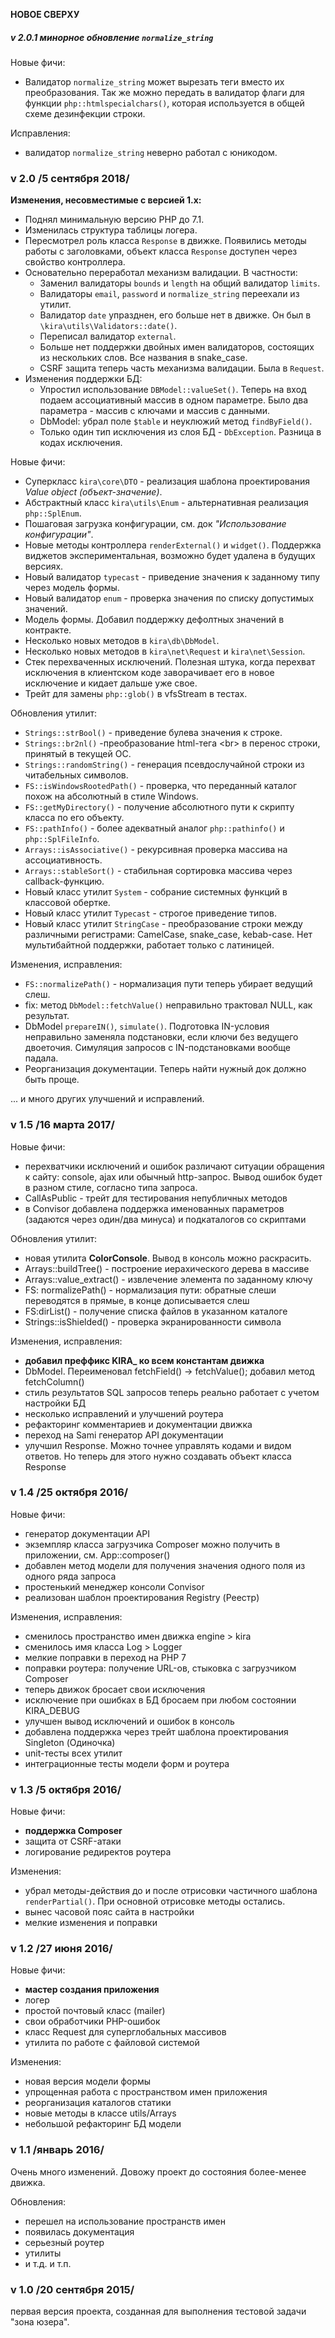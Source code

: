 **НОВОЕ СВЕРХУ**

##### v 2.0.1 минорное обновление `normalize_string`

Новые фичи:

- Валидатор `normalize_string` может вырезать теги вместо их преобразования. Так же можно передать в валидатор флаги для функции `php::htmlspecialchars()`, которая используется в общей схеме дезинфекции строки.

Исправления:

- валидатор `normalize_string` неверно работал с юникодом.

###  v 2.0 /5 сентября 2018/

**Изменения, несовместимые с версией 1.x:**

- Поднял минимальную версию PHP до 7.1.
- Изменилась структура таблицы логера.
- Пересмотрел роль класса `Response` в движке. Появились методы работы с заголовками, объект класса `Response` доступен через свойство контроллера.
- Основательно переработал механизм валидации. В частности:
    - Заменил валидаторы `bounds` и `length` на общий валидатор `limits`.
    - Валидаторы `email`, `password` и `normalize_string` переехали из утилит.
    - Валидатор `date` упразднен, его больше нет в движке. Он был в `\kira\utils\Validators::date()`.
    - Переписал валидатор `external`.
    - Больше нет поддержки двойных имен валидаторов, состоящих из нескольких слов. Все названия в snake_case.
    - CSRF защита теперь часть механизма валидации. Была в `Request`.
- Изменения поддержки БД:
    - Упростил использование `DBModel::valueSet()`. Теперь на вход подаем ассоциативный массив в одном параметре. Было два параметра - массив с ключами и массив с данными.
    - DbModel: убрал поле `$table` и неуклюжий метод `findByField()`.
    - Только один тип исключения из слоя БД - `DbException`. Разница в кодах исключения.

Новые фичи:

- Суперкласс `kira\core\DTO` - реализация шаблона проектирования *Value object (объект-значение)*.
- Абстрактный класс `kira\utils\Enum` - альтернативная реализация `php::SplEnum`.
- Пошаговая загрузка конфигурации, см. док *"Использование конфигурации"*.
- Новые методы контроллера `renderExternal()` и `widget()`. Поддержка виджетов экспериментальная, возможно будет удалена в будущих версиях.
- Новый валидатор `typecast` - приведение значения к заданному типу через модель формы.
- Новый валидатор `enum` - проверка значения по списку допустимых значений.
- Модель формы. Добавил поддержку дефолтных значений в контракте.
- Несколько новых методов в `kira\db\DbModel`.
- Несколько новых методов в `kira\net\Request` и `kira\net\Session`.
- Стек перехваченных исключений. Полезная штука, когда перехват исключения в клиентском коде заворачивает его в новое исключение и кидает дальше уже свое.
- Трейт для замены `php::glob()` в vfsStream в тестах.

Обновления утилит:

- `Strings::strBool()` - приведение булева значения к строке.
- `Strings::br2nl()` -преобразование html-тега \<br> в перенос строки, принятый в текущей ОС.
- `Strings::randomString()` - генерация псевдослучайной строки из читабельных символов.
- `FS::isWindowsRootedPath()` - проверка, что переданный каталог похож на абсолютный в стиле Windows.
- `FS::getMyDirectory()` - получение абсолютного пути к скрипту класса по его объекту.
- `FS::pathInfo()` - более адекватный аналог `php::pathinfo()` и `php::SplFileInfo`.
- `Arrays::isAssociative()` - рекурсивная проверка массива на ассоциативность.
- `Arrays::stableSort()` - стабильная сортировка массива через callback-функцию.
- Новый класс утилит `System` - собрание системных функций в классовой обертке.
- Новый класс утилит `Typecast` - строгое приведение типов.
- Новый класс утилит `StringCase` - преобразование строки между различными регистрами: CamelCase, snake_case, kebab-case. Нет мультибайтной поддержки, работает только с латиницей.

Изменения, исправления:

- `FS::normalizePath()` - нормализация пути теперь убирает ведущий слеш.
- fix: метод `DbModel::fetchValue()` неправильно трактовал NULL, как результат.
- DbModel `prepareIN()`, `simulate()`. Подготовка IN-условия неправильно заменяла подстановки, если ключи без ведущего двоеточия. Симуляция запросов с IN-подстановками вообще падала.
- Реорганизация документации. Теперь найти нужный док должно быть проще.

... и много других улучшений и исправлений.

###  v 1.5 /16 марта 2017/

Новые фичи:

- перехватчики исключений и ошибок различают ситуации обращения к сайту: console, ajax или обычный http-запрос. Вывод ошибок будет в разном стиле, согласно типа запроса.
- CallAsPublic - трейт для тестирования непубличных методов
- в Convisor добавлена поддержка именованных параметров (задаются через один/два минуса) и подкаталогов со скриптами

Обновления утилит:

- новая утилита **ColorConsole**. Вывод в консоль можно раскрасить.
- Arrays::buildTree() - построение иерахического дерева в массиве
- Arrays::value_extract() - извлечение элемента по заданному ключу
- FS: normalizePath() - нормализация пути: обратные слеши переводятся в прямые, в конце дописывается слеш
- FS:dirList() - получение списка файлов в указанном каталоге
- Strings::isShielded() - проверка экранированности символа

Изменения, исправления:

- **добавил преффикс KIRA_ ко всем константам движка**
- DbModel. Переименовал fetchField() -> fetchValue(); добавил метод fetchColumn()
- стиль результатов SQL запросов теперь реально работает с учетом настройки БД
- несколько исправлений и улучшений роутера
- рефакторинг комментариев и документации движка
- переход на Sami генератор API документации
- улучшил Response. Можно точнее управлять кодами и видом ответов. Но теперь для этого нужно создавать объект класса Response

###  v 1.4 /25 октября 2016/

Новые фичи:

- генератор документации API
- экземпляр класса загрузчика Composer можно получить в приложении, см. App::composer()
- добавлен метод модели для получения значения одного поля из одного ряда запроса
- простенький менеджер консоли Convisor
- реализован шаблон проектирования Registry (Реестр)

Изменения, исправления:

- сменилось пространство имен движка engine > kira
- сменилось имя класса Log > Logger
- мелкие поправки в переход на PHP 7
- поправки роутера: получение URL-ов, стыковка с загрузчиком Composer
- теперь движок бросает свои исключения
- исключение при ошибках в БД бросаем при любом состоянии KIRA_DEBUG
- улучшен вывод исключений и ошибок в консоль
- добавлена поддержка через трейт шаблона проектирования Singleton (Одиночка)
- unit-тесты всех утилит
- интеграционные тесты модели форм и роутера

###  v 1.3 /5 октября 2016/

Новые фичи:

- **поддержка Composer**
- защита от CSRF-атаки
- логирование редиректов роутера

Изменения:

- убрал методы-действия до и после отрисовки частичного шаблона `renderPartial()`. При основной отрисовке методы остались.
- вынес часовой пояс сайта в настройки
- мелкие изменения и поправки

###  v 1.2 /27 июня 2016/

Новые фичи:

- **мастер создания приложения**
- логер
- простой почтовый класс (mailer)
- свои обработчики PHP-ошибок
- класс Request для суперглобальных массивов
- утилита по работе с файловой системой

Изменения:

- новая версия модели формы
- упрощенная работа с пространством имен приложения
- реорганизация каталогов статики
- новые методы в классе utils/Arrays
- небольшой рефакторинг БД модели

###  v 1.1 /январь 2016/

Очень много изменений. Довожу проект до состояния более-менее движка.

Обновления:

- перешел на использование пространств имен
- появилась документация
- серьезный роутер
- утилиты
- и т.д. и т.п.


### v 1.0 /20 сентября 2015/

первая версия проекта, созданная для выполнения тестовой задачи "зона юзера".
